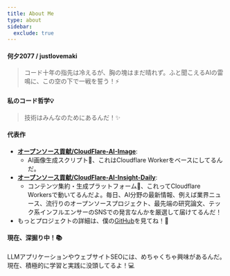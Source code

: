 ```yaml
---
title: About Me
type: about
sidebar:
  exclude: true
---
```

#### 何夕2077 / justlovemaki

> コード十年の指先は冷えるが、胸の塊はまだ晴れず。ふと聞こえるAIの雷鳴に、この空の下で一戦を誓う！⚡️

#### 私のコード哲学💡

> 技術はみんなのためにあるんだ！✨

#### 代表作

*   **[オープンソース貢献/CloudFlare-AI-Image](https://github.com/justlovemaki/CloudFlare-AI-Image)**:
    *   AI画像生成スクリプト🎨、これはCloudflare Workerをベースにしてるんだ。
*   **[オープンソース貢献/CloudFlare-AI-Insight-Daily](https://github.com/justlovemaki/CloudFlare-AI-Insight-Daily)**:
    *   コンテンツ集約・生成プラットフォーム📰、これってCloudflare Workersで動いてるんだよ。毎日、AI分野の最新情報、例えば業界ニュース、流行りのオープンソースプロジェクト、最先端の研究論文、テック系インフルエンサーのSNSでの発言なんかを厳選して届けてるんだ！
*   もっとプロジェクトの詳細は、僕の[GitHub](https://github.com/justlovemaki)を見てね！👀

#### 現在、深掘り中！📚

LLMアプリケーションやウェブサイトSEOには、めちゃくちゃ興味があるんだ。現在、積極的に学習と実践に没頭してるよ！💻